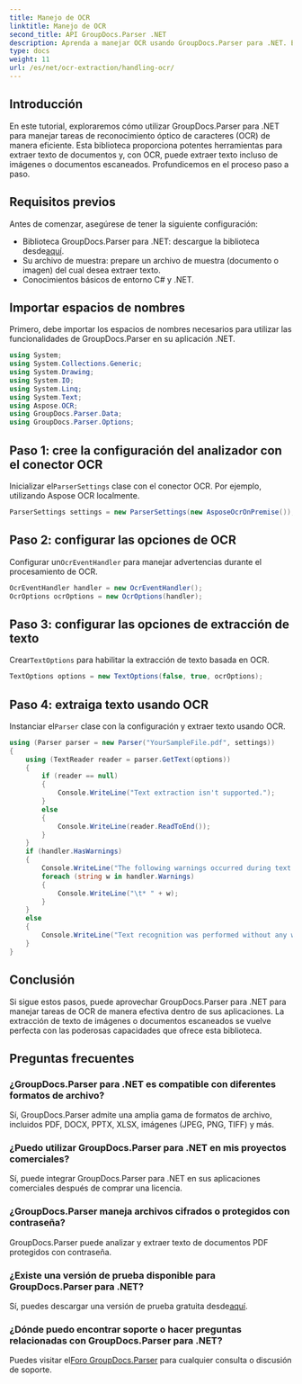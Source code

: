 ```yaml
---
title: Manejo de OCR
linktitle: Manejo de OCR
second_title: API GroupDocs.Parser .NET
description: Aprenda a manejar OCR usando GroupDocs.Parser para .NET. Extraiga texto de imágenes y documentos escaneados de manera eficiente.
type: docs
weight: 11
url: /es/net/ocr-extraction/handling-ocr/
---
```

## Introducción
En este tutorial, exploraremos cómo utilizar GroupDocs.Parser para .NET para manejar tareas de reconocimiento óptico de caracteres (OCR) de manera eficiente. Esta biblioteca proporciona potentes herramientas para extraer texto de documentos y, con OCR, puede extraer texto incluso de imágenes o documentos escaneados. Profundicemos en el proceso paso a paso.
## Requisitos previos
Antes de comenzar, asegúrese de tener la siguiente configuración:
- Biblioteca GroupDocs.Parser para .NET: descargue la biblioteca desde[aquí](https://releases.groupdocs.com/parser/net/).
- Su archivo de muestra: prepare un archivo de muestra (documento o imagen) del cual desea extraer texto.
- Conocimientos básicos de entorno C# y .NET.

## Importar espacios de nombres
Primero, debe importar los espacios de nombres necesarios para utilizar las funcionalidades de GroupDocs.Parser en su aplicación .NET.
```csharp
using System;
using System.Collections.Generic;
using System.Drawing;
using System.IO;
using System.Linq;
using System.Text;
using Aspose.OCR;
using GroupDocs.Parser.Data;
using GroupDocs.Parser.Options;
```
## Paso 1: cree la configuración del analizador con el conector OCR
 Inicializar el`ParserSettings` clase con el conector OCR. Por ejemplo, utilizando Aspose OCR localmente.
```csharp
ParserSettings settings = new ParserSettings(new AsposeOcrOnPremise());
```
## Paso 2: configurar las opciones de OCR
 Configurar un`OcrEventHandler` para manejar advertencias durante el procesamiento de OCR.
```csharp
OcrEventHandler handler = new OcrEventHandler();
OcrOptions ocrOptions = new OcrOptions(handler);
```
## Paso 3: configurar las opciones de extracción de texto
 Crear`TextOptions` para habilitar la extracción de texto basada en OCR.
```csharp
TextOptions options = new TextOptions(false, true, ocrOptions);
```
## Paso 4: extraiga texto usando OCR
 Instanciar el`Parser` clase con la configuración y extraer texto usando OCR.
```csharp
using (Parser parser = new Parser("YourSampleFile.pdf", settings))
{
    using (TextReader reader = parser.GetText(options))
    {
        if (reader == null)
        {
            Console.WriteLine("Text extraction isn't supported.");
        }
        else
        {
            Console.WriteLine(reader.ReadToEnd());
        }
    }
    if (handler.HasWarnings)
    {
        Console.WriteLine("The following warnings occurred during text recognition:");
        foreach (string w in handler.Warnings)
        {
            Console.WriteLine("\t* " + w);
        }
    }
    else
    {
        Console.WriteLine("Text recognition was performed without any warnings.");
    }
}
```

## Conclusión
Si sigue estos pasos, puede aprovechar GroupDocs.Parser para .NET para manejar tareas de OCR de manera efectiva dentro de sus aplicaciones. La extracción de texto de imágenes o documentos escaneados se vuelve perfecta con las poderosas capacidades que ofrece esta biblioteca.

## Preguntas frecuentes
### ¿GroupDocs.Parser para .NET es compatible con diferentes formatos de archivo?
Sí, GroupDocs.Parser admite una amplia gama de formatos de archivo, incluidos PDF, DOCX, PPTX, XLSX, imágenes (JPEG, PNG, TIFF) y más.
### ¿Puedo utilizar GroupDocs.Parser para .NET en mis proyectos comerciales?
Sí, puede integrar GroupDocs.Parser para .NET en sus aplicaciones comerciales después de comprar una licencia.
### ¿GroupDocs.Parser maneja archivos cifrados o protegidos con contraseña?
GroupDocs.Parser puede analizar y extraer texto de documentos PDF protegidos con contraseña.
### ¿Existe una versión de prueba disponible para GroupDocs.Parser para .NET?
 Sí, puedes descargar una versión de prueba gratuita desde[aquí](https://releases.groupdocs.com/).
### ¿Dónde puedo encontrar soporte o hacer preguntas relacionadas con GroupDocs.Parser para .NET?
 Puedes visitar el[Foro GroupDocs.Parser](https://forum.groupdocs.com/c/parser/17) para cualquier consulta o discusión de soporte.